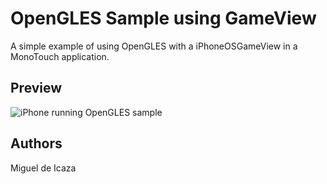 OpenGLES Sample using GameView
==============================

A simple example of using OpenGLES with a iPhoneOSGameView in a MonoTouch application.

Preview
-------

![iPhone running OpenGLES sample](http://farm7.static.flickr.com/6136/5999292719_90550e7ed6.jpg)

Authors
-------

Miguel de Icaza
